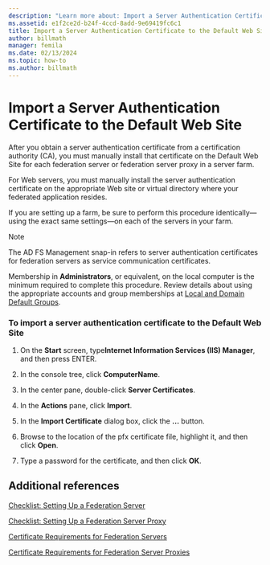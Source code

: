 ```yaml
---
description: "Learn more about: Import a Server Authentication Certificate to the Default Web Site"
ms.assetid: e1f2ce2d-b24f-4ccd-8add-9e69419fc6c1
title: Import a Server Authentication Certificate to the Default Web Site
author: billmath
manager: femila
ms.date: 02/13/2024
ms.topic: how-to
ms.author: billmath
---
```


# Import a Server Authentication Certificate to the Default Web Site

After you obtain a server authentication certificate from a certification authority \(CA\), you must manually install that certificate on the Default Web Site for each federation server or federation server proxy in a server farm.

For Web servers, you must manually install the server authentication certificate on the appropriate Web site or virtual directory where your federated application resides.

If you are setting up a farm, be sure to perform this procedure identically—using the exact same settings—on each of the servers in your farm.

> [!NOTE]
> The AD FS Management snap\-in refers to server authentication certificates for federation servers as service communication certificates.

Membership in **Administrators**, or equivalent, on the local computer is the minimum required to complete this procedure.  Review details about using the appropriate accounts and group memberships at [Local and Domain Default Groups](/previous-versions/orphan-topics/ws.10/dd728026(v=ws.10)).

### To import a server authentication certificate to the Default Web Site

1.  On the **Start** screen, type**Internet Information Services \(IIS\) Manager**, and then press ENTER.

2.  In the console tree, click **ComputerName**.

3.  In the center pane, double\-click **Server Certificates**.

4.  In the **Actions** pane, click **Import**.

5.  In the **Import Certificate** dialog box, click the **…** button.

6.  Browse to the location of the pfx certificate file, highlight it, and then click **Open**.

7.  Type a password for the certificate, and then click **OK**.

## Additional references
[Checklist: Setting Up a Federation Server](Checklist--Setting-Up-a-Federation-Server.md)

[Checklist: Setting Up a Federation Server Proxy](Checklist--Setting-Up-a-Federation-Server-Proxy.md)

[Certificate Requirements for Federation Servers](../design/certificate-requirements-for-federation-servers.md)

[Certificate Requirements for Federation Server Proxies](/previous-versions/windows/it-pro/windows-server-2012-R2-and-2012/dd807054(v=ws.11))
